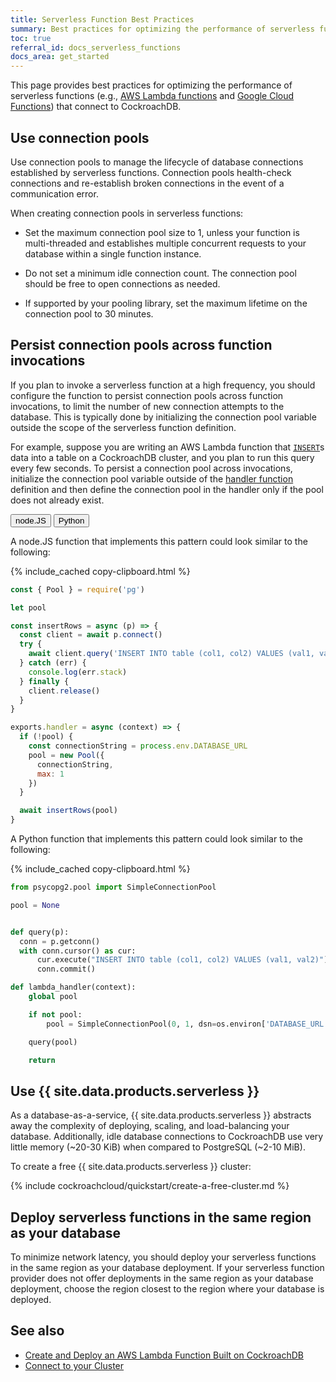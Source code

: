 ```yaml
---
title: Serverless Function Best Practices
summary: Best practices for optimizing the performance of serverless functions (e.g., AWS Lambda functions or Google Cloud Functions) that connect to CockroachDB.
toc: true
referral_id: docs_serverless_functions
docs_area: get_started
---
```


This page provides best practices for optimizing the performance of serverless functions (e.g., [AWS Lambda functions](https://aws.amazon.com/lambda) and [Google Cloud Functions](https://cloud.google.com/functions)) that connect to CockroachDB.

## Use connection pools

Use connection pools to manage the lifecycle of database connections established by serverless functions. Connection pools health-check connections and re-establish broken connections in the event of a communication error.

When creating connection pools in serverless functions:

- Set the maximum connection pool size to 1, unless your function is multi-threaded and establishes multiple concurrent requests to your database within a single function instance.

- Do not set a minimum idle connection count. The connection pool should be free to open connections as needed.

- If supported by your pooling library, set the maximum lifetime on the connection pool to 30 minutes.

## Persist connection pools across function invocations

If you plan to invoke a serverless function at a high frequency, you should configure the function to persist connection pools across function invocations, to limit the number of new connection attempts to the database. This is typically done by initializing the connection pool variable outside the scope of the serverless function definition.

For example, suppose you are writing an AWS Lambda function that [`INSERT`](insert.html)s data into a table on a CockroachDB cluster, and you plan to run this query every few seconds. To persist a connection pool across invocations, initialize the connection pool variable outside of the [handler function](https://docs.aws.amazon.com/lambda/latest/dg/foundation-progmodel.html) definition and then define the connection pool in the handler only if the pool does not already exist.

<div class="filters clearfix">
  <button class="filter-button page-level" data-scope="node">node.JS</button>
  <button class="filter-button page-level" data-scope="python">Python</button>
</div>

<section class="filter-content" markdown="1" data-scope="node">

A node.JS function that implements this pattern could look similar to the following:

{% include_cached copy-clipboard.html %}
~~~ js
const { Pool } = require('pg')

let pool

const insertRows = async (p) => {
  const client = await p.connect()
  try {
    await client.query('INSERT INTO table (col1, col2) VALUES (val1, val2)')
  } catch (err) {
    console.log(err.stack)
  } finally {
    client.release()
  }
}

exports.handler = async (context) => {
  if (!pool) {
    const connectionString = process.env.DATABASE_URL
    pool = new Pool({
      connectionString,
      max: 1
    })
  }

  await insertRows(pool)
}
~~~

</section>

<section class="filter-content" markdown="1" data-scope="python">

A Python function that implements this pattern could look similar to the following:

{% include_cached copy-clipboard.html %}
~~~ python
from psycopg2.pool import SimpleConnectionPool

pool = None


def query(p):
  conn = p.getconn()
  with conn.cursor() as cur:
      cur.execute("INSERT INTO table (col1, col2) VALUES (val1, val2)")
      conn.commit()

def lambda_handler(context):
    global pool

    if not pool:
        pool = SimpleConnectionPool(0, 1, dsn=os.environ['DATABASE_URL'])

    query(pool)

    return
~~~

</section>

## Use {{ site.data.products.serverless }}

As a database-as-a-service, {{ site.data.products.serverless }} abstracts away the complexity of deploying, scaling, and load-balancing your database. Additionally, idle database connections to CockroachDB use very little memory (~20-30 KiB) when compared to PostgreSQL (~2-10 MiB).

To create a free {{ site.data.products.serverless }} cluster:

{% include cockroachcloud/quickstart/create-a-free-cluster.md %}

## Deploy serverless functions in the same region as your database

To minimize network latency, you should deploy your serverless functions in the same region as your database deployment. If your serverless function provider does not offer deployments in the same region as your database deployment, choose the region closest to the region where your database is deployed.

## See also

- [Create and Deploy an AWS Lambda Function Built on CockroachDB](deploy-lambda-function.html)
- [Connect to your Cluster](connect-to-the-database.html)
